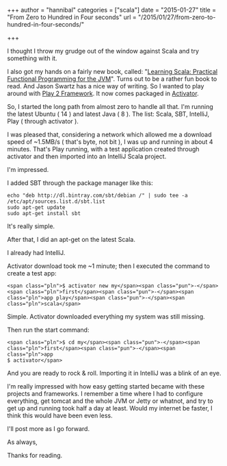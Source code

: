 +++
author = "hannibal"
categories = ["scala"]
date = "2015-01-27"
title = "From Zero to Hundred in Four seconds"
url = "/2015/01/27/from-zero-to-hundred-in-four-seconds/"

+++

I thought I throw my grudge out of the window against Scala and try something with it.

I also got my hands on a fairly new book, called: "<a href="http://www.amazon.co.uk/Learning-Scala-Practical-Functional-Programming/dp/1449367933/ref=sr_1_1?ie=UTF8&qid=1422340157&sr=8-1&keywords=learning+scala+a+practical" target="_blank">Learning Scala: Practical Functional Programming for the JVM</a>". Turns out to be a rather fun book to read. And Jason Swartz has a nice way of writing. So I wanted to play around with <a href="https://www.playframework.com/" target="_blank">Play 2 Framework</a>. It now comes packaged in <a href="https://typesafe.com/get-started" target="_blank">Activator</a>.

So, I started the long path from almost zero to handle all that. I'm running the latest Ubuntu ( 14 ) and latest Java ( 8 ). The list: Scala, SBT, IntelliJ, Play ( through activator ).

I was pleased that, considering a network which allowed me a download speed of ~1.5MB/s ( that's byte, not bit ), I was up and running in about 4 minutes. That's Play running, with a test application created through activator and then imported into an IntelliJ Scala project.

I'm impressed.

I added SBT through the package manager like this:

    echo "deb http://dl.bintray.com/sbt/debian /" | sudo tee -a /etc/apt/sources.list.d/sbt.list
    sudo apt-get update
    sudo apt-get install sbt

It's really simple.

After that, I did an apt-get on the latest Scala.

I already had IntelliJ.

Activator download took me ~1 minute; then I executed the command to create a test app:

<pre class="prettyprint prettyprinted"><code class="language-bash">&lt;span class="pln">$ activator new my&lt;/span>&lt;span class="pun">-&lt;/span>&lt;span class="pln">first&lt;/span>&lt;span class="pun">-&lt;/span>&lt;span class="pln">app play&lt;/span>&lt;span class="pun">-&lt;/span>&lt;span class="pln">scala&lt;/span></code></pre>

Simple. Activator downloaded everything my system was still missing.

Then run the start command:

<pre class="prettyprint prettyprinted"><code class="language-bash">&lt;span class="pln">$ cd my&lt;/span>&lt;span class="pun">-&lt;/span>&lt;span class="pln">first&lt;/span>&lt;span class="pun">-&lt;/span>&lt;span class="pln">app
$ activator&lt;/span></code></pre>

And you are ready to rock & roll. Importing it in IntelliJ was a blink of an eye.

I'm really impressed with how easy getting started became with these projects and frameworks. I remember a time where I had to configure everything, get tomcat and the whole JVM or Jetty or whatnot, and try to get up and running took half a day at least. Would my internet be faster, I think this would have been even less.

I'll post more as I go forward.

As always,

Thanks for reading.